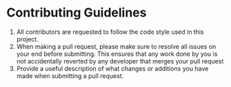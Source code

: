 # Contributing Guidelines

1. All contributors are requested to follow the code style used in this project.
2. When making a pull request, please make sure to resolve all issues on your end before submitting. This ensures that any work done by you is not accidentally reverted by any developer that merges your pull request
3. Provide a useful description of what changes or additions you have made when submitting a pull request.

